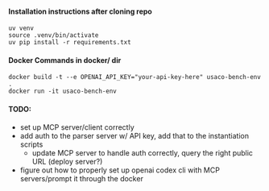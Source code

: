 #### Installation instructions after cloning repo
```
uv venv
source .venv/bin/activate
uv pip install -r requirements.txt
```


#### Docker Commands in docker/ dir
```
docker build -t --e OPENAI_API_KEY="your-api-key-here" usaco-bench-env .
docker run -it usaco-bench-env
```

#### TODO:
- set up MCP server/client correctly
- add auth to the parser server w/ API key, add that to the instantiation scripts
    - update MCP server to handle auth correctly, query the right public URL (deploy server?)
- figure out how to properly set up openai codex cli with MCP servers/prompt it through the docker 
